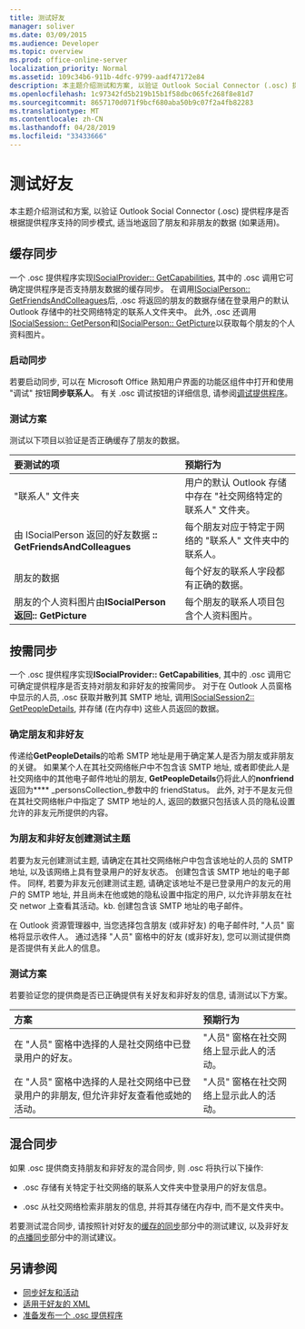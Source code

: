 ```yaml
---
title: 测试好友
manager: soliver
ms.date: 03/09/2015
ms.audience: Developer
ms.topic: overview
ms.prod: office-online-server
localization_priority: Normal
ms.assetid: 109c34b6-911b-4dfc-9799-aadf47172e84
description: 本主题介绍测试和方案, 以验证 Outlook Social Connector (.osc) 提供程序是否根据提供程序支持的同步模式, 适当地返回了朋友和非朋友的数据 (如果适用)。
ms.openlocfilehash: 1c97342fd5b219b15b1f58dbc065fc268f8e81d7
ms.sourcegitcommit: 8657170d071f9bcf680aba50b9c07f2a4fb82283
ms.translationtype: MT
ms.contentlocale: zh-CN
ms.lasthandoff: 04/28/2019
ms.locfileid: "33433666"
---
```

# <a name="testing-friends"></a>测试好友

本主题介绍测试和方案, 以验证 Outlook Social Connector (.osc) 提供程序是否根据提供程序支持的同步模式, 适当地返回了朋友和非朋友的数据 (如果适用)。

<a name="olosc_TestingFriends_CachedSync"> </a>

## <a name="cached-synchronization"></a>缓存同步

一个 .osc 提供程序实现[ISocialProvider:: GetCapabilities](isocialprovider-getcapabilities.md), 其中的 .osc 调用它可确定提供程序是否支持朋友数据的缓存同步。 在调用[ISocialPerson:: GetFriendsAndColleagues](isocialperson-getfriendsandcolleagues.md)后, .osc 将返回的朋友的数据存储在登录用户的默认 Outlook 存储中的社交网络特定的联系人文件夹中。 此外, .osc 还调用[ISocialSession:: GetPerson](isocialsession-getperson.md)和[ISocialPerson:: GetPicture](isocialperson-getpicture.md)以获取每个朋友的个人资料图片。 
  
### <a name="initiate-synchronization"></a>启动同步

若要启动同步, 可以在 Microsoft Office 熟知用户界面的功能区组件中打开和使用 "调试" 按钮**同步联系人**。 有关 .osc 调试按钮的详细信息, 请参阅[调试提供程序](debugging-a-provider.md)。 
  
### <a name="test-scenarios"></a>测试方案

测试以下项目以验证是否正确缓存了朋友的数据。
  
|**要测试的项**|**预期行为**|
|:-----|:-----|
|"联系人" 文件夹  <br/> |用户的默认 Outlook 存储中存在 "社交网络特定的联系人" 文件夹。  <br/> |
|由 ISocialPerson 返回的好友数据 **:: GetFriendsAndColleagues** <br/> |每个朋友对应于特定于网络的 "联系人" 文件夹中的联系人。  <br/> |
|朋友的数据  <br/> |每个好友的联系人字段都有正确的数据。  <br/> |
|朋友的个人资料图片由**ISocialPerson 返回:: GetPicture** <br/> |每个朋友的联系人项目包含个人资料图片。  <br/> |

<a name="olosc_TestingFriends_OnDemandSync"> </a>

## <a name="on-demand-synchronization"></a>按需同步

一个 .osc 提供程序实现**ISocialProvider:: GetCapabilities**, 其中的 .osc 调用它可确定提供程序是否支持对朋友和非好友的按需同步。 对于在 Outlook 人员窗格中显示的人员, .osc 获取并散列其 SMTP 地址, 调用[ISocialSession2:: GetPeopleDetails](isocialsession2-getpeopledetails.md), 并存储 (在内存中) 这些人员返回的数据。 
  
### <a name="determining-friends-and-non-friends"></a>确定朋友和非好友

传递给**GetPeopleDetails**的哈希 SMTP 地址是用于确定某人是否为朋友或非朋友的关键。 如果某个人在其社交网络帐户中不包含该 SMTP 地址, 或者即使此人是社交网络中的其他电子邮件地址的朋友, **GetPeopleDetails**仍将此人的**nonfriend**返回为**** _personsCollection_参数中的 friendStatus。 此外, 对于不是友元但在其社交网络帐户中指定了 SMTP 地址的人, 返回的数据只包括该人员的隐私设置允许的非友元所提供的内容。 
  
### <a name="creating-test-subjects-for-friends-and-non-friends"></a>为朋友和非好友创建测试主题

若要为友元创建测试主题, 请确定在其社交网络帐户中包含该地址的人员的 SMTP 地址, 以及该网络上具有登录用户的好友状态。 创建包含该 SMTP 地址的电子邮件。 同样, 若要为非友元创建测试主题, 请确定该地址不是已登录用户的友元的用户的 SMTP 地址, 并且尚未在他或她的隐私设置中指定的用户, 以允许非朋友在社交 networ 上查看其活动。kb. 创建包含该 SMTP 地址的电子邮件。 
  
在 Outlook 资源管理器中, 当您选择包含朋友 (或非好友) 的电子邮件时, "人员" 窗格将显示收件人。 通过选择 "人员" 窗格中的好友 (或非好友), 您可以测试提供商是否提供有关此人的信息。
  
### <a name="test-scenarios"></a>测试方案

若要验证您的提供商是否已正确提供有关好友和非好友的信息, 请测试以下方案。
  
|**方案**|**预期行为**|
|:-----|:-----|
|在 "人员" 窗格中选择的人是社交网络中已登录用户的好友。  <br/> |"人员" 窗格在社交网络上显示此人的活动。  <br/> |
|在 "人员" 窗格中选择的人是社交网络中已登录用户的非朋友, 但允许非好友查看他或她的活动。  <br/> |"人员" 窗格在社交网络上显示此人的活动。  <br/> |

<a name="olosc_TestingFriends_OnDemandSync"> </a>

## <a name="hybrid-synchronization"></a>混合同步

如果 .osc 提供商支持朋友和非好友的混合同步, 则 .osc 将执行以下操作: 
  
- .osc 存储有关特定于社交网络的联系人文件夹中登录用户的好友信息。
    
- .osc 从社交网络检索非朋友的信息, 并将其存储在内存中, 而不是文件夹中。
    
若要测试混合同步, 请按照针对好友的[缓存的同步](#olosc_TestingFriends_CachedSync)部分中的测试建议, 以及非好友的[点播同步](#olosc_TestingFriends_OnDemandSync)部分中的测试建议。 
  
## <a name="see-also"></a>另请参阅

- [同步好友和活动](synchronizing-friends-and-activities.md) 
- [适用于好友的 XML](xml-for-friends.md)
- [准备发布一个 .osc 提供程序](getting-ready-to-release-an-osc-provider.md)

